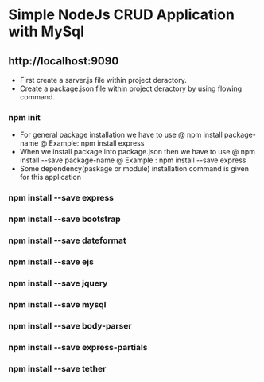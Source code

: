 # Simple NodeJs CRUD Application with MySql
## http://localhost:9090 


* First create a sarver.js file within project deractory.
* Create a package.json file within project deractory by using flowing command. 
### npm init


* For general package installation we have to use @ npm install package-name @ Example: npm install express
* When we install package into package.json then we have to use @ npm install --save package-name @ Example : npm install --save express
* Some dependency(paskage or module) installation command is given for this application
### npm install --save express
### npm install --save bootstrap
### npm install --save dateformat
### npm install --save ejs
### npm install --save jquery
### npm install --save mysql
### npm install --save body-parser
### npm install --save express-partials
### npm install --save tether
